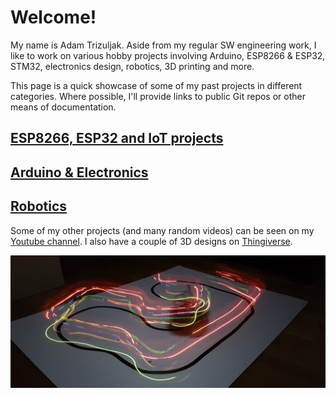 # Welcome!

My name is Adam Trizuljak. Aside from my regular SW engineering work, I like to work on various hobby projects involving Arduino, ESP8266 & ESP32, STM32, electronics design, robotics, 3D printing and more. 

This page is a quick showcase of some of my past projects in different categories. Where possible, I'll provide links to public Git repos or other means of documentation.

## [ESP8266, ESP32 and IoT projects](iot.md)

## [Arduino & Electronics](embedded.md)

## [Robotics](robotics.md)

Some of my other projects (and many random videos) can be seen on my [Youtube channel](https://www.youtube.com/user/3zuli/videos). I also have a couple of 3D designs on [Thingiverse](https://www.thingiverse.com/3zuli/designs).

![Line followin'](img/title.jpg)

